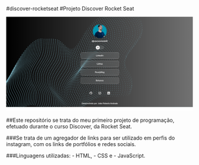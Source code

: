 #discover-rocketseat
#Projeto Discover Rocket Seat

<img src="./projetorocketseat.png">

##Este repositório se trata do meu primeiro projeto de programação, efetuado durante o curso Discover, da Rocket Seat.

###Se trata de um agregador de links para ser utilizado em perfis do instagram, com os links de portfólios e redes sociais.

###Linguagens utilizadas:
    - HTML,
    - CSS e
    - JavaScript.
  
